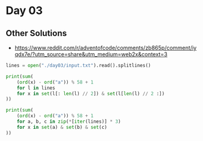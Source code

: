 # Day 03

## Other Solutions

- https://www.reddit.com/r/adventofcode/comments/zb865p/comment/iyqdx7e/?utm_source=share&utm_medium=web2x&context=3

```Python
lines = open("./day03/input.txt").read().splitlines()

print(sum(
    (ord(x) - ord("a")) % 58 + 1
    for l in lines
    for x in set(l[: len(l) // 2]) & set(l[len(l) // 2 :])
))

print(sum(
    (ord(x) - ord("a")) % 58 + 1
    for a, b, c in zip(*[iter(lines)] * 3)
    for x in set(a) & set(b) & set(c)
))
```